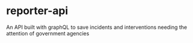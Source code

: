 # reporter-api
An API built with graphQL to save incidents and interventions needing the attention of government agencies

